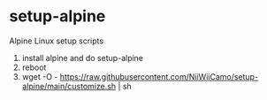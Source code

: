 # setup-alpine
Alpine Linux setup scripts

1. install alpine and do setup-alpine
2. reboot
3. wget -O - https://raw.githubusercontent.com/NiiWiiCamo/setup-alpine/main/customize.sh | sh

